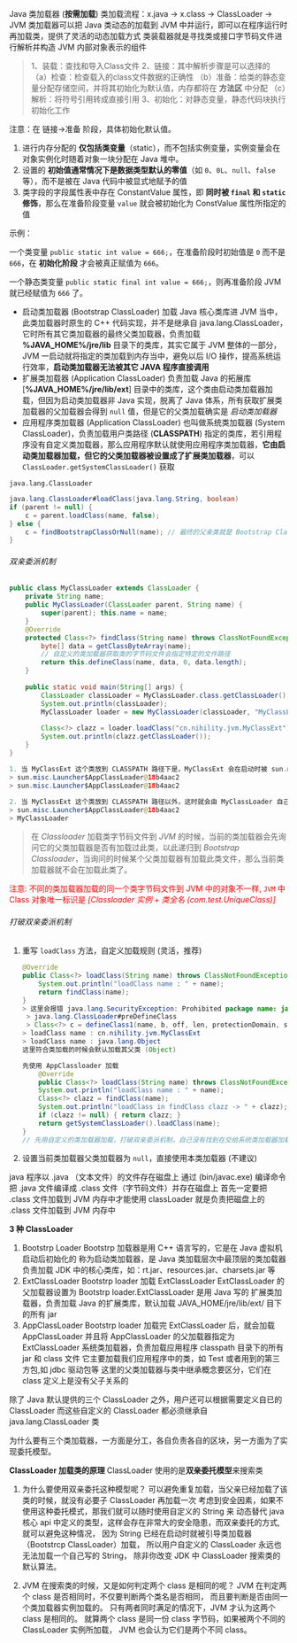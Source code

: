 Java 类加载器 (**按需加载**)
类加载流程：x.java -> x.class -> ClassLoader -> JVM
类加载器可以把 Java 类动态的加载到 JVM 中并运行，即可以在程序运行时再加载类，提供了灵活的动态加载方式
类装载器就是寻找类或接口字节码文件进行解析并构造 JVM 内部对象表示的组件

> 1、装载：查找和导入Class文件
> 2、链接：其中解析步骤是可以选择的
> （a）检查：检查载入的class文件数据的正确性
> （b）准备：给类的静态变量分配存储空间，并将其初始化为默认值，内存都将在 **方法区** 中分配
> （c）解析：将符号引用转成直接引用
> 3、初始化：对静态变量，静态代码块执行初始化工作

注意：在 链接->准备 阶段，具体初始化默认值。

1. 进行内存分配的 **仅包括类变量**（static），而不包括实例变量，实例变量会在对象实例化时随着对象一块分配在 Java 堆中。
2. 设置的 **初始值通常情况下是数据类型默认的零值**（如 `0`、`0L`、`null`、`false`等），而不是被在 Java 代码中被显式地赋予的值
3. 类字段的字段属性表中存在 ConstantValue 属性，即 **同时被 `final` 和 `static` 修饰**，那么在准备阶段变量 `value` 就会被初始化为 ConstValue 属性所指定的值

示例：

一个类变量 `public static int value = 666;`，在准备阶段时初始值是 `0` 而不是 `666`，在 **初始化阶段** 才会被真正赋值为 `666`。

一个静态类变量 `public static final int value = 666;`，则再准备阶段 JVM 就已经赋值为 `666` 了。

- 启动类加载器 (Bootstrap ClassLoader) 
  加载 Java 核心类库进 JVM 当中，此类加载器时原生的 C++ 代码实现，并不是继承自 java.lang.ClassLoader，它时所有其它类加载器的最终父类加载器，负责加载 **%JAVA_HOME%/jre/lib** 目录下的类库，其实它属于 JVM 整体的一部分，JVM 一启动就将指定的类加载到内存当中，避免以后 I/O 操作，提高系统运行效率，**启动类加载器无法被其它 JAVA 程序直接调用**
- 扩展类加载器 (Application ClassLoader)
  负责加载 Java 的拓展库 [**%JAVA_HOME%/jre/lib/ext**] 目录中的类库，这个类由启动类加载器加载，但因为启动类加载器非 Java 实现，脱离了 Java 体系，所有获取扩展类加载器的父加载器会得到 `null` 值，但是它的父类加载确实是 *启动类加载器*
- 应用程序类加载器 (Application ClassLoader)
  也叫做系统类加载器 (System ClassLoader)，负责加载用户类路径 (**CLASSPATH**) 指定的类库，若引用程序没有自定义类加载器，那么应用程序默认就使用应用程序类加载器，**它由启动类加载器加载，但它的父类加载器被设置成了扩展类加载器**，可以 `ClassLoader.getSystemClassLoader()` 获取

`java.lang.ClassLoader`

```java
java.lang.ClassLoader#loadClass(java.lang.String, boolean)
if (parent != null) {
    c = parent.loadClass(name, false);
} else {
    c = findBootstrapClassOrNull(name); // 最终的父亲类就是 Bootstrap ClassLoader
}

```

###### 双亲委派机制

```java
public class MyClassLoader extends ClassLoader {
    private String name;
    public MyClassLoader(ClassLoader parent, String name) {
        super(parent); this.name = name;
    }
    @Override
    protected Class<?> findClass(String name) throws ClassNotFoundException {
        byte[] data = getClassByteArray(name);
        // 自定义的类加载器获取类的字节码文件会指定特定的文件路径
        return this.defineClass(name, data, 0, data.length);
    }
    
    public static void main(String[] args) {
        ClassLoader classLoader = MyClassLoader.class.getClassLoader();
        System.out.println(classLoader);
        MyClassLoader loader = new MyClassLoader(classLoader, "MyClassLoader");
        
        Class<?> clazz = loader.loadClass("cn.nihility.jvm.MyClassExt");
        System.out.println(clazz.getClassLoader());
    }
}

1. 当 MyClassExt 这个类放到 CLASSPATH 路径下是，MyClassExt 会在启动时被 sun.misc.Launcher$AppClassLoader 加载，那么 MyClassLoader 再次加载时发现已经父加载器加载，所以就不会在加载了
> sun.misc.Launcher$AppClassLoader@18b4aac2
> sun.misc.Launcher$AppClassLoader@18b4aac2
    
2. 当 MyClassExt 这个类放到 CLASSPATH 路径以外，这时就会由 MyClassLoader 自己加载
> sun.misc.Launcher$AppClassLoader@18b4aac2
> MyClassLoader
```

> 在 *Classloader* 加载类字节码文件到 *JVM* 的时候，当前的类加载器会先询问它的父类加载器是否有加载过此类，以此递归到 *Bootstrap Classloader*，当询问的时候某个父类加载器有加载此类文件，那么当前类加载器就不会在加载此类了。

<font color="red">注意: 不同的类加载器加载的同一个类字节码文件到 JVM 中的对象不一样, `JVM` 中 Class 对象唯一标识是 *[Classloader 实例 + 类全名 (com.test.UniqueClass)]*</font>

###### 打破双亲委派机制

1. 重写 `loadClass` 方法，自定义加载规则 (灵活，推荐)

   ```java
   @Override
   public Class<?> loadClass(String name) throws ClassNotFoundException {
       System.out.println("loadClass name : " + name);
       return findClass(name);
   }
   > 这里会报错 java.lang.SecurityException: Prohibited package name: java.lang
   	> java.lang.ClassLoader#preDefineClass
   	> Class<?> c = defineClass1(name, b, off, len, protectionDomain, source);
   > loadClass name : cn.nihility.jvm.MyClassExt
   > loadClass name : java.lang.Object
   这里符合类加载的时候会默认加载其父类 (Object)
   
   先使用 AppClassloader 加载
       @Override
       public Class<?> loadClass(String name) throws ClassNotFoundException {
       System.out.println("loadClass name : " + name);
       Class<?> clazz = findClass(name);
       System.out.println("loadClass in findClass clazz -> " + clazz);
       if (clazz != null) { return clazz; }
       return getSystemClassLoader().loadClass(name);
   }
   // 先用自定义的类加载器加载，打破双亲委派机制，自己没有找到在交给系统类加载器加载。
   ```

2. 设置当前类加载器父类加载器为 `null`，直接使用本类加载器 (不建议)



java 程序以 .java （文本文件）的文件存在磁盘上
通过 (bin/javac.exe) 编译命令把 .java 文件编译成 .class 文件（字节码文件）并存在磁盘上
首先一定要把 .class 文件加载到 JVM 内存中才能使用
classLoader 就是负责把磁盘上的 .class 文件加载到 JVM 内存中

**3 种 ClassLoader**

1. Bootstrp Loader
    Bootstrp 加载器是用 C++ 语言写的，它是在 Java 虚拟机启动后初始化的
    称为启动类加载器，是 Java 类加载层次中最顶层的类加载器
    负责加载  JDK  中的核心类库，如：rt.jar、resources.jar、charsets.jar 等
2. ExtClassLoader 
    Bootstrp loader 加载 ExtClassLoader
    ExtClassLoader 的父加载器设置为 Bootstrp loader.ExtClassLoader 是用 Java 写的
    扩展类加载器，负责加载 Java 的扩展类库，默认加载 JAVA_HOME/jre/lib/ext/ 目下的所有 jar
3. AppClassLoader 
    Bootstrp loader 加载完 ExtClassLoader 后，就会加载 AppClassLoader
    并且将 AppClassLoader 的父加载器指定为  ExtClassLoader
    系统类加载器，负责加载应用程序 classpath 目录下的所有 jar 和 class 文件
    它主要加载我们应用程序中的类，如 Test 或者用到的第三方包,如 jdbc 驱动包等
    这里的父类加载器与类中继承概念要区分，它们在 class 定义上是没有父子关系的

除了 Java 默认提供的三个 ClassLoader 之外，用户还可以根据需要定义自已的 ClassLoader
而这些自定义的 ClassLoader 都必须继承自 java.lang.ClassLoader 类

为什么要有三个类加载器，一方面是分工，各自负责各自的区块，另一方面为了实现委托模型。

**ClassLoader 加载类的原理** 
ClassLoader 使用的是**双亲委托模型**来搜索类

1. 为什么要使用双亲委托这种模型呢？
可以避免重复加载，当父亲已经加载了该类的时候，就没有必要子 ClassLoader 再加载一次
考虑到安全因素，如果不使用这种委托模式，那我们就可以随时使用自定义的 String 来
动态替代 java 核心 api 中定义的类型，这样会存在非常大的安全隐患，而双亲委托的方式,
就可以避免这种情况，
因为 String 已经在启动时就被引导类加载器（Bootstrcp ClassLoader）加载，
所以用户自定义的 ClassLoader 永远也无法加载一个自己写的 String，
除非你改变 JDK 中 ClassLoader 搜索类的默认算法。

2. JVM 在搜索类的时候，又是如何判定两个 class 是相同的呢？
JVM 在判定两个 class 是否相同时，不仅要判断两个类名是否相同，
而且要判断是否由同一个类加载器实例加载的。
只有两者同时满足的情况下，JVM 才认为这两个 class 是相同的。
就算两个 class 是同一份 class 字节码，如果被两个不同的 ClassLoader 实例所加载，
JVM 也会认为它们是两个不同 class。